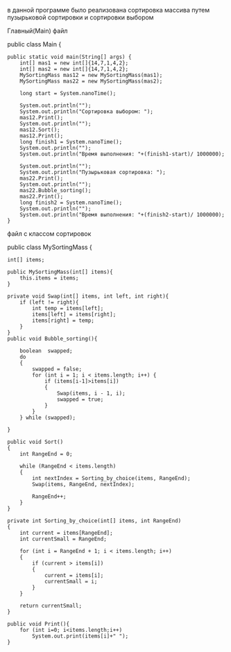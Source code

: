 в данной программе было реализована сортировка массива путем пузырьковой сортировки и сортировки выбором


Главный(Main) файл

public class Main {

    public static void main(String[] args) {
        int[] mas1 = new int[]{14,7,1,4,2};
        int[] mas2 = new int[]{14,7,1,4,2};
        MySortingMass mas12 = new MySortingMass(mas1);
        MySortingMass mas22 = new MySortingMass(mas2);

        long start = System.nanoTime();

        System.out.println("");
        System.out.println("Сортировка выбором: ");
        mas12.Print();
        System.out.println("");
        mas12.Sort();
        mas12.Print();
        long finish1 = System.nanoTime();
        System.out.println("");
        System.out.println("Время выполнения: "+(finish1-start)/ 1000000);

        System.out.println("");
        System.out.println("Пузырьковая сортировка: ");
        mas22.Print();
        System.out.println("");
        mas22.Bubble_sorting();
        mas22.Print();
        long finish2 = System.nanoTime();
        System.out.println("");
        System.out.println("Время выполнения: "+(finish2-start)/ 1000000);
    }


файл с классом сортировок

public class MySortingMass {

    int[] items;

    public MySortingMass(int[] items){
        this.items = items;
    }

    private void Swap(int[] items, int left, int right){
        if (left != right){
            int temp = items[left];
            items[left] = items[right];
            items[right] = temp;
        }
    }
    public void Bubble_sorting(){

        boolean  swapped;
        do
        {
            swapped = false;
            for (int i = 1; i < items.length; i++) {
                if (items[i-1]>items[i])
                {
                    Swap(items, i - 1, i);
                    swapped = true;
                }
            }
        } while (swapped);

    }

    public void Sort()
    {
        int RangeEnd = 0;

        while (RangeEnd < items.length)
        {
            int nextIndex = Sorting_by_choice(items, RangeEnd);
            Swap(items, RangeEnd, nextIndex);

            RangeEnd++;
        }
    }

    private int Sorting_by_choice(int[] items, int RangeEnd)
    {
        int current = items[RangeEnd];
        int currentSmall = RangeEnd;

        for (int i = RangeEnd + 1; i < items.length; i++)
        {
            if (current > items[i])
            {
                current = items[i];
                currentSmall = i;
            }
        }

        return currentSmall;
    }

    public void Print(){
        for (int i=0; i<items.length;i++)
            System.out.print(items[i]+" ");
    }


